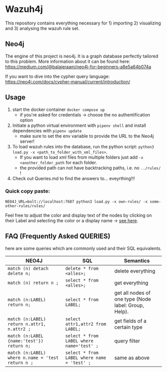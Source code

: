 # Wazuh4j
This repository contains everything necessary for 1) importing 2) visualizing and 3) analysing the wazuh rule set.  

## Neo4j
The engine of this project is neo4j. It is a graph database perfectly tailored to this problem. 
More information about it can be found here: https://medium.com/@balajeraam/neo4j-for-beginners-a8e5a64b074a

If you want to dive into the cypher query language: https://neo4j.com/docs/cypher-manual/current/introduction/

## Usage
1) start the docker container `docker compose up`
    - if you're asked for credentials -> choose the no authentification option
2) Initiate a python virtual environment with `pipenv shell` and install dependencies with `pipenv update` 
    - make sure to set the env variable to provide the URL to the Neo4j server!
3) To load wazuh rules into the database, run the python script: `python3 load.py -x <path_to_folder_with_xml_files>`. 
    - If you want to load xml files from multiple folders just add `-x <another_folder_path` for each folder. 
    - the provided path can not have backtracking paths, i.e. no `../rules/` ! 
4) Check out Queries.md to find the answers to... eveyrthing!!!

### Quick copy paste:
```
NEO4J_URL=bolt://localhost:7687 python3 load.py -x own-rules/ -x some-other-rules/rules/
```

Feel free to adjust the color and display text of the nodes by clicking on their Label and selecting the color or a display name -> [see here](https://stackoverflow.com/questions/44674646/how-do-i-change-what-appears-on-a-node-in-neo4j).



## FAQ (Frequently Asked QUERIES)
here are some queries which are commonly used and their SQL equivalents. 

| NEO4J                                                                       | SQL                            | Semantics                                                                           |
|-----------------------------------------------------------------------------|--------------------------------|-------------------------------------------------------------------------------------|
| `match (n) detach delete n;`                                                | `delete * from <alles>; `      | delete everything                                                                   |
| `match (n) return n ;`                                                      | `select * from <alles>; `      | get everything                                                                      |
| `match (n:LABEL) return n; `                                                | `select * from LABEL; `        | get all nodes of one type (Node label: Group, Help).                                |
| `match (n:LABEL) return n.attr1, n.attr2 ;`                                 | `select attr1,attr2 from LABEL; ` | get fields of a certain type                                                        | 
| `match (n:LABEL {name:'test'}) return n;` | `select * from LABEL where name='test' ; ` | query filter | 
| `match (n:LABEL) where n.name = 'test return n ;` | `select * from LABEL where name = 'test' ; ` | same as above | 

